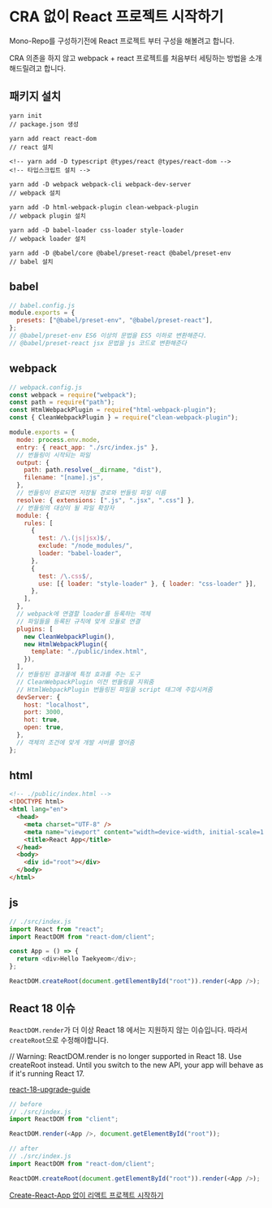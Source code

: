 # CRA 없이 React 프로젝트 시작하기

Mono-Repo를 구성하기전에 React 프로젝트 부터 구성을 해볼려고 합니다.

CRA 의존을 하지 않고 webpack + react 프로젝트를 처음부터 세팅하는 방법을 소개해드릴려고 합니다.

## 패키지 설치

```shell
yarn init
// package.json 생성

yarn add react react-dom
// react 설치

<!-- yarn add -D typescript @types/react @types/react-dom -->
<!-- 타입스크립트 설치 -->

yarn add -D webpack webpack-cli webpack-dev-server
// webpack 설치

yarn add -D html-webpack-plugin clean-webpack-plugin
// webpack plugin 설치

yarn add -D babel-loader css-loader style-loader
// webpack loader 설치

yarn add -D @babel/core @babel/preset-react @babel/preset-env
// babel 설치
```

## babel

```javascript
// babel.config.js
module.exports = {
  presets: ["@babel/preset-env", "@babel/preset-react"],
};
// @babel/preset-env ES6 이상의 문법을 ES5 이하로 변환해준다.
// @babel/preset-react jsx 문법을 js 코드로 변환해준다
```

## webpack

```javascript
// webpack.config.js
const webpack = require("webpack");
const path = require("path");
const HtmlWebpackPlugin = require("html-webpack-plugin");
const { CleanWebpackPlugin } = require("clean-webpack-plugin");

module.exports = {
  mode: process.env.mode,
  entry: { react_app: "./src/index.js" },
  // 번들링이 시작되는 파일
  output: {
    path: path.resolve(__dirname, "dist"),
    filename: "[name].js",
  },
  // 번들링이 완료되면 저장될 경로와 번들링 파일 이름
  resolve: { extensions: [".js", ".jsx", ".css"] },
  // 번들링의 대상이 될 파일 확장자
  module: {
    rules: [
      {
        test: /\.(js|jsx)$/,
        exclude: "/node_modules/",
        loader: "babel-loader",
      },
      {
        test: /\.css$/,
        use: [{ loader: "style-loader" }, { loader: "css-loader" }],
      },
    ],
  },
  // webpack에 연결할 loader를 등록하는 객체
  // 파일들을 등록된 규칙에 맞게 모듈로 연결
  plugins: [
    new CleanWebpackPlugin(),
    new HtmlWebpackPlugin({
      template: "./public/index.html",
    }),
  ],
  // 번들링된 결과물에 특정 효과를 주는 도구
  // CleanWebpackPlugin 이전 번들링을 지워줌
  // HtmlWebpackPlugin 번들링된 파일을 script 태그에 주입시켜줌
  devServer: {
    host: "localhost",
    port: 3000,
    hot: true,
    open: true,
  },
  // 객체의 조건에 맞게 개발 서버를 열어줌
};
```

## html

```html
<!-- ./public/index.html -->
<!DOCTYPE html>
<html lang="en">
  <head>
    <meta charset="UTF-8" />
    <meta name="viewport" content="width=device-width, initial-scale=1.0" />
    <title>React App</title>
  </head>
  <body>
    <div id="root"></div>
  </body>
</html>
```

## js

```javascript
// ./src/index.js
import React from "react";
import ReactDOM from "react-dom/client";

const App = () => {
  return <div>Hello Taekyeom</div>;
};

ReactDOM.createRoot(document.getElementById("root")).render(<App />);
```

## React 18 이슈

`ReactDOM.render`가 더 이상 React 18 에서는 지원하지 않는 이슈입니다. 따라서 `createRoot`으로 수정해야합니다.

// Warning: ReactDOM.render is no longer supported in React 18. Use createRoot instead. Until you switch to the new API, your app will behave as if it's running React 17.

[react-18-upgrade-guide](https://ko.reactjs.org/blog/2022/03/08/react-18-upgrade-guide.html)

```javascript
// before
// ./src/index.js
import ReactDOM from "client";

ReactDOM.render(<App />, document.getElementById("root"));
```

```javascript
// after
// ./src/index.js
import ReactDOM from "react-dom/client";

ReactDOM.createRoot(document.getElementById("root")).render(<App />);
```

[Create-React-App 없이 리액트 프로젝트 시작하기](https://www.youtube.com/watch?v=wSzh8iSdYUQ&ab_channel=CodeStates)
